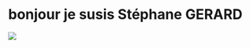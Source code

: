 # bonjour je susis Stéphane GERARD

<img src="[https://github.com/Gerard41330/Stephane-GERARD//Développeur full-stack.png](https://github.com/Gerard41330/Stephane-GERARD/blob/main/D%C3%A9veloppeur%20full-stack.png)https://github.com/Gerard41330/Stephane-GERARD/blob/main/D%C3%A9veloppeur%20full-stack.png">
